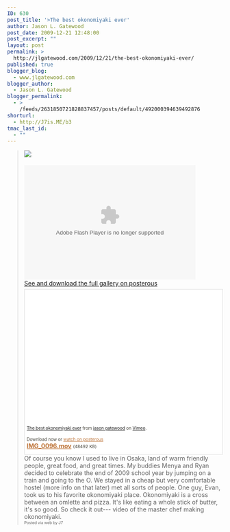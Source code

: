```yaml
---
ID: 630
post_title: '>The best okonomiyaki ever'
author: Jason L. Gatewood
post_date: 2009-12-21 12:48:00
post_excerpt: ""
layout: post
permalink: >
  http://jlgatewood.com/2009/12/21/the-best-okonomiyaki-ever/
published: true
blogger_blog:
  - www.jlgatewood.com
blogger_author:
  - Jason L. Gatewood
blogger_permalink:
  - >
    /feeds/2631850721828837457/posts/default/492000394639492876
shorturl:
  - http://J7is.ME/b3
tmac_last_id:
  - ""
---
```

><div style="clear: both; text-align: center;"><a href="http://www.jlgatewood.com/wp-content/uploads/2012/01/The%20best%20okonomiyaki%20ever.jpg" style="clear: left; float: left; margin-bottom: 1em; margin-right: 1em;"><img border="0" src="http://www.jlgatewood.com/wp-content/uploads/2012/01/The%20best%20okonomiyaki%20ever.jpg" /></a><br /></div><br /><div><embed flashvars="host=picasaweb.google.com&hl=en_US&feat=flashalbum&RGB=0x000000&feed=http%3A%2F%2Fpicasaweb.google.com%2Fdata%2Ffeed%2Fapi%2Fuser%2Fjlgatewood%2Falbumid%2F5417613748766175009%3Falt%3Drss%26kind%3Dphoto%26hl%3Den_US" height="267" pluginspage="http://www.macromedia.com/go/getflashplayer" src="http://picasaweb.google.com/s/c/bin/slideshow.swf" type="application/x-shockwave-flash" width="400"></embed><br /><a href="http://starrwulfe.info/the-best-okonomiyaki-ever">See and download the full gallery on posterous</a><br /></div><div style="background-color: white; border: 1px solid rgb(221, 221, 221); line-height: 16px; margin-top: 5px; padding: 5px 5px 10px;"><div style="float: left; margin-right: 5px; overflow: visible;"><br /></div><div style="color: #424037; font-size: 10px; line-height: 16px;"><object width="400" height="300"><param name="allowfullscreen" value="true" /><param name="allowscriptaccess" value="always" /><param name="movie" value="http://vimeo.com/moogaloop.swf?clip_id=8308280&server=vimeo.com&show_title=1&show_byline=1&show_portrait=0&color=&fullscreen=1" /><embed src="http://vimeo.com/moogaloop.swf?clip_id=8308280&server=vimeo.com&show_title=1&show_byline=1&show_portrait=0&color=&fullscreen=1" type="application/x-shockwave-flash" allowfullscreen="true" allowscriptaccess="always" width="400" height="300"></embed></object><p><a href="http://vimeo.com/8308280">The best okonomiyaki ever</a> from <a href="http://vimeo.com/starrwulfe">jason gatewood</a> on <a href="http://vimeo.com">Vimeo</a>.</p>Download now or <a href="http://starrwulfe.info/the-best-okonomiyaki-ever" style="color: #bc7134;">watch on posterous</a><br /></div><b><a href="http://posterous.com/getfile/files.posterous.com/starrwulfe/AzDitcgsFpyBAtnaivploqCCgDAgkGFpwulxhtwDcjFlEHpufGCsrlljfJFB/IMG_0096.mov" style="color: #bc7134;">IMG_0096.mov</a></b> <span style="color: #424037; font-size: 10px;">(48492 KB)</span>       <br /></div>Of course you know I used to live in Osaka, land of warm friendly people, great food, and great times. My buddies Menya and Ryan decided to celebrate the end of 2009 school year by jumping on a train and going to the O. We stayed in a cheap but very comfortable hostel (more info on that later) met all sorts of people. One guy, Evan, took us to his favorite okonomiyaki place. Okonomiyaki is a cross between an omlette and pizza.  It's like eating a whole stick of butter, it's so good.  So check it out--- video of the master chef making okonomiyaki.      <br /><div style="font-size: 9px;">Posted via web by J7  <br /></div>
